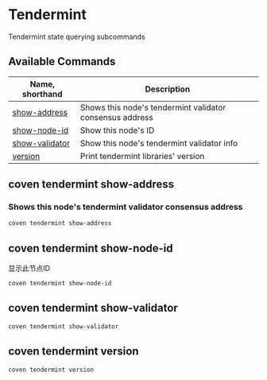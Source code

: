 # Tendermint

Tendermint state querying subcommands

## Available Commands

| Name, shorthand                                   | Description                                              |
| ------------------------------------------------- | -------------------------------------------------------- |
| [show-address](#coven-tendermint-show-address)     | Shows this node's tendermint validator consensus address |
| [show-node-id](#coven-tendermint-show-node-id)     | Show this node's ID                                      |
| [show-validator](#coven-tendermint-show-validator) | Show this node's tendermint validator info               |
| [version](#coven-tendermint-version)               | Print tendermint libraries' version                      |

## coven tendermint show-address

### Shows this node's tendermint validator consensus address

```bash
coven tendermint show-address
```

## coven tendermint show-node-id

显示此节点ID

```bash
coven tendermint show-node-id
```

## coven tendermint show-validator

```bash
coven tendermint show-validator
```

## coven tendermint version

```bash
coven tendermint version
```

